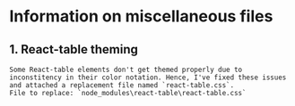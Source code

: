 # Information on miscellaneous files

## 1. React-table theming
    Some React-table elements don't get themed properly due to inconstitency in their color notation. Hence, I've fixed these issues and attached a replacement file named `react-table.css`.
    File to replace: `node_modules\react-table\react-table.css` 